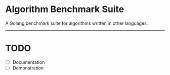 
# Algorithm Benchmark Suite

A Golang benchmark suite for algorithms written in other languages.

---

# TODO

- [ ] Documentation
- [ ] Demonstration
